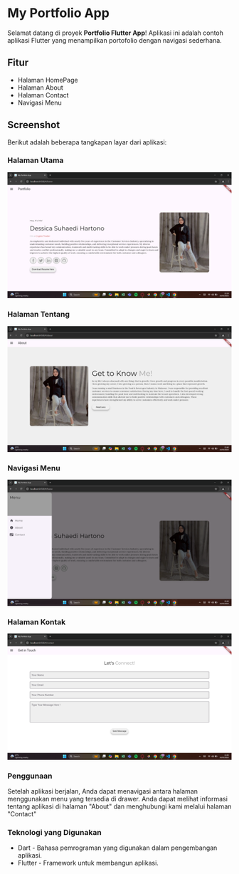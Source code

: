 # My Portfolio App

Selamat datang di proyek **Portfolio Flutter App**! Aplikasi ini adalah contoh aplikasi Flutter yang menampilkan portofolio dengan navigasi sederhana.

## Fitur

- Halaman HomePage
- Halaman About
- Halaman Contact
- Navigasi Menu

## Screenshot

Berikut adalah beberapa tangkapan layar dari aplikasi:

### Halaman Utama

![Homepage](screenshot/homepage.png)

### Halaman Tentang

![About Page](screenshot/about.png)

### Navigasi Menu

![Navigation Menu](screenshot/navigasi_menu.png)

### Halaman Kontak

![Contact Page](screenshot/contact.png)

### Penggunaan

Setelah aplikasi berjalan, Anda dapat menavigasi antara halaman menggunakan menu yang tersedia di drawer. Anda dapat melihat informasi tentang aplikasi di halaman "About" dan menghubungi kami melalui halaman "Contact"

### Teknologi yang Digunakan
- Dart - Bahasa pemrograman yang digunakan dalam pengembangan aplikasi.
- Flutter - Framework untuk membangun aplikasi.
